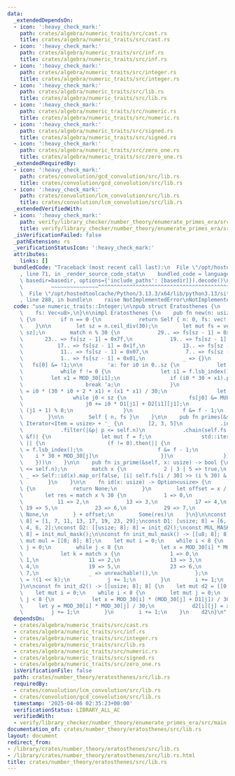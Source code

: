 ```yaml
---
data:
  _extendedDependsOn:
  - icon: ':heavy_check_mark:'
    path: crates/algebra/numeric_traits/src/cast.rs
    title: crates/algebra/numeric_traits/src/cast.rs
  - icon: ':heavy_check_mark:'
    path: crates/algebra/numeric_traits/src/inf.rs
    title: crates/algebra/numeric_traits/src/inf.rs
  - icon: ':heavy_check_mark:'
    path: crates/algebra/numeric_traits/src/integer.rs
    title: crates/algebra/numeric_traits/src/integer.rs
  - icon: ':heavy_check_mark:'
    path: crates/algebra/numeric_traits/src/lib.rs
    title: crates/algebra/numeric_traits/src/lib.rs
  - icon: ':heavy_check_mark:'
    path: crates/algebra/numeric_traits/src/numeric.rs
    title: crates/algebra/numeric_traits/src/numeric.rs
  - icon: ':heavy_check_mark:'
    path: crates/algebra/numeric_traits/src/signed.rs
    title: crates/algebra/numeric_traits/src/signed.rs
  - icon: ':heavy_check_mark:'
    path: crates/algebra/numeric_traits/src/zero_one.rs
    title: crates/algebra/numeric_traits/src/zero_one.rs
  _extendedRequiredBy:
  - icon: ':heavy_check_mark:'
    path: crates/convolution/gcd_convolution/src/lib.rs
    title: crates/convolution/gcd_convolution/src/lib.rs
  - icon: ':heavy_check_mark:'
    path: crates/convolution/lcm_convolution/src/lib.rs
    title: crates/convolution/lcm_convolution/src/lib.rs
  _extendedVerifiedWith:
  - icon: ':heavy_check_mark:'
    path: verify/library_checker/number_theory/enumerate_primes_era/src/main.rs
    title: verify/library_checker/number_theory/enumerate_primes_era/src/main.rs
  _isVerificationFailed: false
  _pathExtension: rs
  _verificationStatusIcon: ':heavy_check_mark:'
  attributes:
    links: []
  bundledCode: "Traceback (most recent call last):\n  File \"/opt/hostedtoolcache/Python/3.13.3/x64/lib/python3.13/site-packages/onlinejudge_verify/documentation/build.py\"\
    , line 71, in _render_source_code_stat\n    bundled_code = language.bundle(stat.path,\
    \ basedir=basedir, options={'include_paths': [basedir]}).decode()\n          \
    \         ~~~~~~~~~~~~~~~^^^^^^^^^^^^^^^^^^^^^^^^^^^^^^^^^^^^^^^^^^^^^^^^^^^^^^^^^^^^^^^^^^\n\
    \  File \"/opt/hostedtoolcache/Python/3.13.3/x64/lib/python3.13/site-packages/onlinejudge_verify/languages/rust.py\"\
    , line 288, in bundle\n    raise NotImplementedError\nNotImplementedError\n"
  code: "use numeric_traits::Integer;\n\npub struct Eratosthenes {\n    n: usize,\n\
    \    fs: Vec<u8>,\n}\n\nimpl Eratosthenes {\n    pub fn new(n: usize) -> Self\
    \ {\n        if n == 0 {\n            return Self { n: 0, fs: vec![] };\n    \
    \    }\n\n        let sz = n.ceil_div(30);\n        let mut fs = vec![0xff_u8;\
    \ sz];\n        match n % 30 {\n            29.. => fs[sz - 1] = 0xff,\n     \
    \       23.. => fs[sz - 1] = 0x7f,\n            19.. => fs[sz - 1] = 0x3f,\n \
    \           17.. => fs[sz - 1] = 0x1f,\n            13.. => fs[sz - 1] = 0x0f,\n\
    \            11.. => fs[sz - 1] = 0x07,\n            7.. => fs[sz - 1] = 0x03,\n\
    \            1.. => fs[sz - 1] = 0x01,\n            _ => {}\n        }\n     \
    \   fs[0] &= !1;\n\n        'a: for i0 in 0..sz {\n            let mut f = fs[i0];\n\
    \            while f != 0 {\n                let i1 = f.lsb_index();\n       \
    \         let x1 = MOD_30[i1];\n                if (i0 * 30 + x1).pow(2) > n {\n\
    \                    break 'a;\n                }\n                let mut j0\
    \ = i0 * (30 * i0 + 2 * x1) + (x1 * x1) / 30;\n                let mut j1 = i1;\n\
    \                while j0 < sz {\n                    fs[j0] &= MUL_MASK[i1][j1];\n\
    \                    j0 += i0 * D1[j1] + D2[i1][j1];\n                    j1 =\
    \ (j1 + 1) % 8;\n                }\n                f &= f - 1;\n            }\n\
    \        }\n\n        Self { n, fs }\n    }\n\n    pub fn primes(&self) -> impl\
    \ Iterator<Item = usize> + '_ {\n        [2, 3, 5]\n            .into_iter()\n\
    \            .filter(|&p| p <= self.n)\n            .chain(self.fs.iter().enumerate().flat_map(|(i,\
    \ &f)| {\n                let mut f = f;\n                std::iter::from_fn(move\
    \ || {\n                    (f != 0).then(|| {\n                        let j\
    \ = f.lsb_index();\n                        f &= f - 1;\n                    \
    \    i * 30 + MOD_30[j]\n                    })\n                })\n        \
    \    }))\n    }\n\n    pub fn is_prime(&self, x: usize) -> bool {\n        assert!(x\
    \ <= self.n);\n        match x {\n            2 | 3 | 5 => true,\n           \
    \ _ => Self::id(x).map_or(false, |i| self.fs[i / 30] >> (i % 30) & 1 != 0),\n\
    \        }\n    }\n\n    fn id(x: usize) -> Option<usize> {\n        if x <= 6\
    \ {\n            return None;\n        }\n        let offset = x / 30 * 8;\n \
    \       let res = match x % 30 {\n            1 => 0,\n            7 => 1,\n \
    \           11 => 2,\n            13 => 3,\n            17 => 4,\n           \
    \ 19 => 5,\n            23 => 6,\n            29 => 7,\n            _ => return\
    \ None,\n        } + offset;\n        Some(res)\n    }\n}\n\nconst MOD_30: [usize;\
    \ 8] = [1, 7, 11, 13, 17, 19, 23, 29];\nconst D1: [usize; 8] = [6, 4, 2, 4, 2,\
    \ 4, 6, 2];\nconst D2: [[usize; 8]; 8] = init_d2();\nconst MUL_MASK: [[u8; 8];\
    \ 8] = init_mul_mask();\n\nconst fn init_mul_mask() -> [[u8; 8]; 8] {\n    let\
    \ mut mul = [[0; 8]; 8];\n    let mut i = 0;\n    while i < 8 {\n        let mut\
    \ j = 0;\n        while j < 8 {\n            let x = MOD_30[i] * MOD_30[j] % 30;\n\
    \            let k = match x {\n                1 => 0,\n                7 =>\
    \ 1,\n                11 => 2,\n                13 => 3,\n                17 =>\
    \ 4,\n                19 => 5,\n                23 => 6,\n                29 =>\
    \ 7,\n                _ => unreachable!(),\n            };\n            mul[i][j]\
    \ = !(1 << k);\n            j += 1;\n        }\n        i += 1;\n    }\n    mul\n\
    }\n\nconst fn init_d2() -> [[usize; 8]; 8] {\n    let mut d2 = [[0; 8]; 8];\n\
    \    let mut i = 0;\n    while i < 8 {\n        let mut j = 0;\n        while\
    \ j < 8 {\n            let x = MOD_30[i] * (MOD_30[j] + D1[j]) / 30;\n       \
    \     let y = MOD_30[i] * MOD_30[j] / 30;\n            d2[i][j] = x - y;\n   \
    \         j += 1;\n        }\n        i += 1;\n    }\n    d2\n}\n"
  dependsOn:
  - crates/algebra/numeric_traits/src/cast.rs
  - crates/algebra/numeric_traits/src/inf.rs
  - crates/algebra/numeric_traits/src/integer.rs
  - crates/algebra/numeric_traits/src/lib.rs
  - crates/algebra/numeric_traits/src/numeric.rs
  - crates/algebra/numeric_traits/src/signed.rs
  - crates/algebra/numeric_traits/src/zero_one.rs
  isVerificationFile: false
  path: crates/number_theory/eratosthenes/src/lib.rs
  requiredBy:
  - crates/convolution/lcm_convolution/src/lib.rs
  - crates/convolution/gcd_convolution/src/lib.rs
  timestamp: '2025-04-06 02:35:23+00:00'
  verificationStatus: LIBRARY_ALL_AC
  verifiedWith:
  - verify/library_checker/number_theory/enumerate_primes_era/src/main.rs
documentation_of: crates/number_theory/eratosthenes/src/lib.rs
layout: document
redirect_from:
- /library/crates/number_theory/eratosthenes/src/lib.rs
- /library/crates/number_theory/eratosthenes/src/lib.rs.html
title: crates/number_theory/eratosthenes/src/lib.rs
---
```

